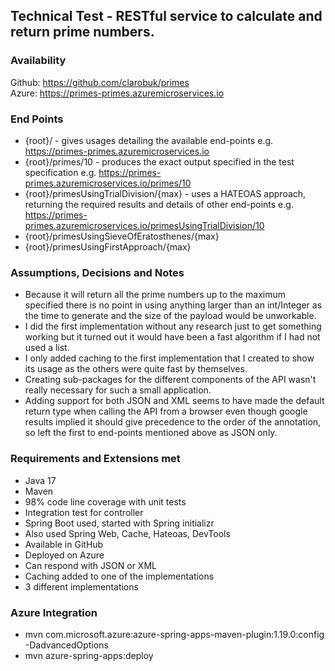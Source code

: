## Technical Test - RESTful service to calculate and return prime numbers.

### Availability
Github: https://github.com/clarobuk/primes  
Azure: https://primes-primes.azuremicroservices.io  

### End Points
* {root}/ - gives usages detailing the available end-points e.g. https://primes-primes.azuremicroservices.io  
* {root}/primes/10 - produces the exact output specified in the test specification e.g. https://primes-primes.azuremicroservices.io/primes/10  
* {root}/primesUsingTrialDivision/{max} - uses a HATEOAS approach, returning the required results and details of other end-points e.g. https://primes-primes.azuremicroservices.io/primesUsingTrialDivision/10  
* {root}/primesUsingSieveOfEratosthenes/{max}  
* {root}/primesUsingFirstApproach/{max}  

### Assumptions, Decisions and Notes
* Because it will return all the prime numbers up to the maximum specified there is no point in using anything larger than an int/Integer as the time to generate and the size of the payload would be unworkable.
* I did the first implementation without any research just to get something working but it turned out it would have been a fast algorithm if I had not used a list.
* I only added caching to the first implementation that I created to show its usage as the others were quite fast by themselves.
* Creating sub-packages for the different components of the API wasn't really necessary for such a small application.
* Adding support for both JSON and XML seems to have made the default return type when calling the API from a browser even though google results implied it should give precedence to the order of the annotation, so left the first to end-points mentioned above as JSON only.

### Requirements and Extensions met
* Java 17
* Maven
* 98% code line coverage with unit tests
* Integration test for controller
* Spring Boot used, started with Spring initializr
* Also used Spring Web, Cache, Hateoas, DevTools
* Available in GitHub
* Deployed on Azure
* Can respond with JSON or XML
* Caching added to one of the implementations
* 3 different implementations

### Azure Integration
* mvn com.microsoft.azure:azure-spring-apps-maven-plugin:1.19.0:config -DadvancedOptions 
* mvn azure-spring-apps:deploy
